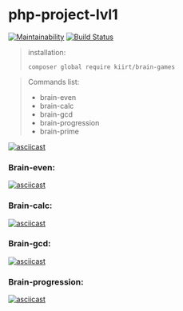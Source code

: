 # php-project-lvl1

[![Maintainability](https://api.codeclimate.com/v1/badges/5381963c98e260605221/maintainability)](https://codeclimate.com/github/kiirt/php-project-lvl1/maintainability) [![Build Status](https://travis-ci.com/kiirt/php-project-lvl1.svg?branch=master)](https://travis-ci.com/kiirt/php-project-lvl1)
> installation:
>
>``composer global require kiirt/brain-games``

> Commands list:
> * brain-even
> * brain-calc
> * brain-gcd
> * brain-progression
> * brain-prime


[![asciicast](https://asciinema.org/a/ODYevtLWjvruTwBwAHrpLxXbe.svg)](https://asciinema.org/a/ODYevtLWjvruTwBwAHrpLxXbe)

### Brain-even:

[![asciicast](https://asciinema.org/a/zV7FYKCHwtznx9FiZUjS9pcBW.svg)](https://asciinema.org/a/zV7FYKCHwtznx9FiZUjS9pcBW)

### Brain-calc:

[![asciicast](https://asciinema.org/a/Aj5FkvSGjUeUv1yumMX6g193h.svg)](https://asciinema.org/a/Aj5FkvSGjUeUv1yumMX6g193h)


### Brain-gcd:

[![asciicast](https://asciinema.org/a/Ef2qTwbtoux6x2nWRKIqgU4C3.svg)](https://asciinema.org/a/Ef2qTwbtoux6x2nWRKIqgU4C3)

### Brain-progression:

[![asciicast](https://asciinema.org/a/UO65LzqqntH1TM96cT0JCGCbR.svg)](https://asciinema.org/a/UO65LzqqntH1TM96cT0JCGCbR)
